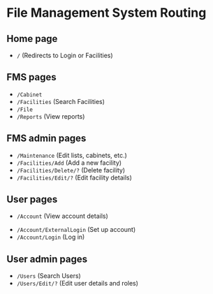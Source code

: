 # File Management System Routing

## Home page

- `/` (Redirects to Login or Facilities)

## FMS pages

- `/Cabinet`
- `/Facilities` (Search Facilities)
- `/File`
- `/Reports` (View reports)

## FMS admin pages

- `/Maintenance` (Edit lists, cabinets, etc.)
- `/Facilities/Add` (Add a new facility)
- `/Facilities/Delete/?` (Delete facility)
- `/Facilities/Edit/?` (Edit facility details)

## User pages

- `/Account` (View account details)
<!-- - `/Account/Edit` (Edit account details) -->
- `/Account/ExternalLogin` (Set up account)
- `/Account/Login` (Log in)

## User admin pages

- `/Users` (Search Users)
- `/Users/Edit/?` (Edit user details and roles)
